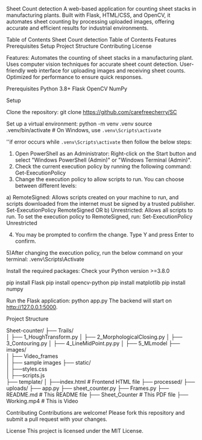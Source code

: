 Sheet Count detection
A web-based application for counting sheet stacks in manufacturing plants. Built with Flask, HTML/CSS, and OpenCV, it automates sheet counting by processing uploaded images, offering accurate and efficient results for industrial environments.

Table of Contents
Sheet Count detection
Table of Contents
Features
Prerequisites
Setup
Project Structure
Contributing
License

Features:
Automates the counting of sheet stacks in a manufacturing plant.
Uses computer vision techniques for accurate sheet count detection.
User-friendly web interface for uploading images and receiving sheet counts.
Optimized for performance to ensure quick responses.

Prerequisites
Python 3.8+
Flask
OpenCV
NumPy

Setup

Clone the repository:
git clone https://github.com/carefreecherry/SC

Set up a virtual environment:
python -m venv .venv
source .venv/bin/activate  # On Windows, use `.venv\Scripts\activate`

''if error occurs while `.venv\Scripts\activate` then follow the below steps:
1) Open PowerShell as an Administrator: Right-click on the Start button and select "Windows PowerShell (Admin)" or "Windows Terminal (Admin)".
2) Check the current execution policy by running the following command:
Get-ExecutionPolicy
3) Change the execution policy to allow scripts to run. You can choose between different levels:

a) RemoteSigned: Allows scripts created on your machine to run, and scripts downloaded from the internet must be signed by a trusted publisher.
Set-ExecutionPolicy RemoteSigned
OR
b) Unrestricted: Allows all scripts to run.
To set the execution policy to RemoteSigned, run:
Set-ExecutionPolicy Unrestricted

4) You may be prompted to confirm the change. Type Y and press Enter to confirm.

5)After changing the execution policy, run the below command on your terminal:
.venv\Scripts\Activate


Install the required packages:
Check your Python version >=3.8.0

pip install Flask
pip install opencv-python
pip install matplotlib
pip install numpy

Run the Flask application:
python app.py
The backend will start on http://127.0.0.1:5000.

Project Structure

Sheet-counter/
├── Trails/                        
│   ├── 1_HoughTransform.py
│   ├── 2_MorphologicalClosing.py
│   ├── 3_Contouring.py
│   ├── 4_LineMidPoint.py.py
│   ├── 5_MLmodel
├── images/                             
│   ├── Video_frames                    
│   ├── sample images
├── static/       
│   ├──styles.css                     
│   ├──scripts.js                      
├── template/
│   ├──index.html                      # Frontend HTML file
├── processed/
├── uploads/
├── app.py
├── sheet_counter.py
├── Frames.py
├── README.md                          # This README file
├── Sheet_Counter                      # This PDF file
├── Working.mp4                        # This is Video

Contributing
Contributions are welcome! Please fork this repository and submit a pull request with your changes.

License
This project is licensed under the MIT License.
